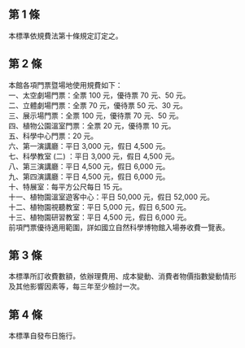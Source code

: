 第 1 條
-------
本標準依規費法第十條規定訂定之。

第 2 條
-------
本館各項門票暨場地使用規費如下：  
一、太空劇場門票：全票 100  元，優待票 70 元、50  元。  
二、立體劇場門票：全票 70 元，優待票 50 元、30  元。  
三、展示場門票：全票 100  元，優待票 70 元、50  元。  
四、植物公園溫室門票：全票 20 元，優待票 10 元。  
五、科學中心門票：20  元。  
六、第一演講廳：平日 3,000  元，假日 4,500  元。  
七、科學教室 (二) ：平日 3,000  元，假日 4,500  元。  
八、第三演講廳：平日 4,500  元，假日 6,000  元。  
九、第四演講廳：平日 4,500  元，假日 6,000  元。  
十、特展室：每平方公尺每日 15 元。  
十一、植物園溫室遊客中心：平日 50,000 元，假日 52,000 元。  
十二、植物園視聽教室：平日 5,000  元，假日 6,500  元。  
十三、植物園研習教室：平日 4,500  元，假日 6,000  元。  
前項門票優待適用範圍，詳如國立自然科學博物館入場券收費一覽表。

第 3 條
-------
本標準所訂收費數額，依辦理費用、成本變動、消費者物價指數變動情形  
及其他影響因素等，每三年至少檢討一次。

第 4 條
-------
本標準自發布日施行。

